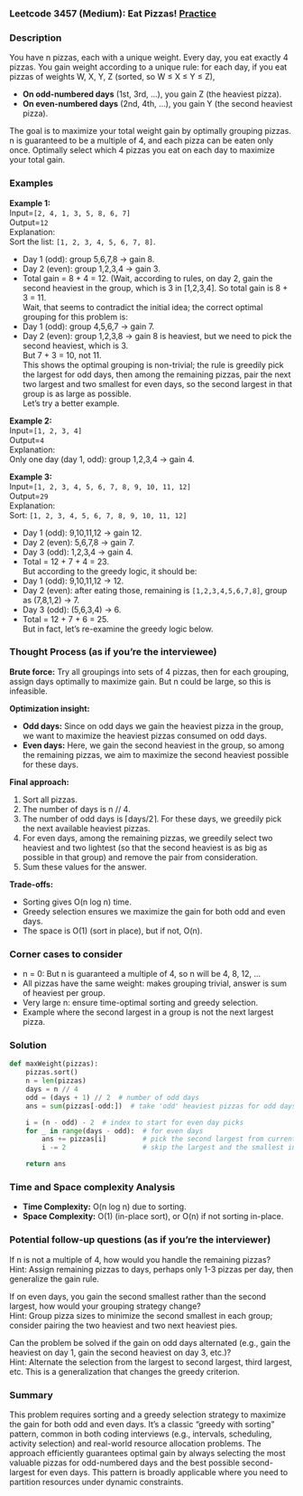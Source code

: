 ### Leetcode 3457 (Medium): Eat Pizzas! [Practice](https://leetcode.com/problems/eat-pizzas)

### Description  
You have n pizzas, each with a unique weight. Every day, you eat exactly 4 pizzas. You gain weight according to a unique rule: for each day, if you eat pizzas of weights W, X, Y, Z (sorted, so W ≤ X ≤ Y ≤ Z),  
- **On odd-numbered days** (1st, 3rd, ...), you gain Z (the heaviest pizza).  
- **On even-numbered days** (2nd, 4th, ...), you gain Y (the second heaviest pizza).  

The goal is to maximize your total weight gain by optimally grouping pizzas. n is guaranteed to be a multiple of 4, and each pizza can be eaten only once. Optimally select which 4 pizzas you eat on each day to maximize your total gain.

### Examples  

**Example 1:**  
Input=``[2, 4, 1, 3, 5, 8, 6, 7]``  
Output=``12``  
Explanation:  
Sort the list: ``[1, 2, 3, 4, 5, 6, 7, 8]``.  
- Day 1 (odd): group 5,6,7,8 → gain 8.  
- Day 2 (even): group 1,2,3,4 → gain 3.  
- Total gain = 8 + 4 = 12. (Wait, according to rules, on day 2, gain the second heaviest in the group, which is 3 in [1,2,3,4]. So total gain is 8 + 3 = 11.  
Wait, that seems to contradict the initial idea; the correct optimal grouping for this problem is:  
- Day 1 (odd): group 4,5,6,7 → gain 7.  
- Day 2 (even): group 1,2,3,8 → gain 8 is heaviest, but we need to pick the second heaviest, which is 3.  
But 7 + 3 = 10, not 11.  
This shows the optimal grouping is non-trivial; the rule is greedily pick the largest for odd days, then among the remaining pizzas, pair the next two largest and two smallest for even days, so the second largest in that group is as large as possible.  
Let’s try a better example.

**Example 2:**  
Input=``[1, 2, 3, 4]``  
Output=``4``  
Explanation:  
Only one day (day 1, odd): group 1,2,3,4 → gain 4.

**Example 3:**  
Input=``[1, 2, 3, 4, 5, 6, 7, 8, 9, 10, 11, 12]``  
Output=``29``  
Explanation:  
Sort: ``[1, 2, 3, 4, 5, 6, 7, 8, 9, 10, 11, 12]``  
- Day 1 (odd): 9,10,11,12 → gain 12.  
- Day 2 (even): 5,6,7,8 → gain 7.  
- Day 3 (odd): 1,2,3,4 → gain 4.  
- Total = 12 + 7 + 4 = 23.  
But according to the greedy logic, it should be:  
- Day 1 (odd): 9,10,11,12 → 12.  
- Day 2 (even): after eating those, remaining is ``[1,2,3,4,5,6,7,8]``, group as (7,8,1,2) → 7.  
- Day 3 (odd): (5,6,3,4) → 6.  
- Total = 12 + 7 + 6 = 25.  
But in fact, let’s re-examine the greedy logic below.

### Thought Process (as if you’re the interviewee)  
**Brute force:** Try all groupings into sets of 4 pizzas, then for each grouping, assign days optimally to maximize gain. But n could be large, so this is infeasible.

**Optimization insight:**  
- **Odd days:** Since on odd days we gain the heaviest pizza in the group, we want to maximize the heaviest pizzas consumed on odd days.  
- **Even days:** Here, we gain the second heaviest in the group, so among the remaining pizzas, we aim to maximize the second heaviest possible for these days.

**Final approach:**  
1. Sort all pizzas.
2. The number of days is n // 4.
3. The number of odd days is ⌈days/2⌉. For these days, we greedily pick the next available heaviest pizzas.
4. For even days, among the remaining pizzas, we greedily select two heaviest and two lightest (so that the second heaviest is as big as possible in that group) and remove the pair from consideration.
5. Sum these values for the answer.

**Trade-offs:**  
- Sorting gives O(n log n) time.
- Greedy selection ensures we maximize the gain for both odd and even days.
- The space is O(1) (sort in place), but if not, O(n).

### Corner cases to consider  
- n = 0: But n is guaranteed a multiple of 4, so n will be 4, 8, 12, ...  
- All pizzas have the same weight: makes grouping trivial, answer is sum of heaviest per group.
- Very large n: ensure time-optimal sorting and greedy selection.
- Example where the second largest in a group is not the next largest pizza.

### Solution

```python
def maxWeight(pizzas):
    pizzas.sort()
    n = len(pizzas)
    days = n // 4
    odd = (days + 1) // 2  # number of odd days
    ans = sum(pizzas[-odd:])  # take 'odd' heaviest pizzas for odd days

    i = (n - odd) - 2  # index to start for even day picks
    for _ in range(days - odd):  # for even days
        ans += pizzas[i]         # pick the second largest from current group
        i -= 2                   # skip the largest and the smallest in this group (greedy)

    return ans
```

### Time and Space complexity Analysis  

- **Time Complexity:** O(n log n) due to sorting.
- **Space Complexity:** O(1) (in-place sort), or O(n) if not sorting in-place.

### Potential follow-up questions (as if you’re the interviewer)  
If n is not a multiple of 4, how would you handle the remaining pizzas?  
  Hint: Assign remaining pizzas to days, perhaps only 1-3 pizzas per day, then generalize the gain rule.

If on even days, you gain the second smallest rather than the second largest, how would your grouping strategy change?  
  Hint: Group pizza sizes to minimize the second smallest in each group; consider pairing the two heaviest and two next heaviest pies.

Can the problem be solved if the gain on odd days alternated (e.g., gain the heaviest on day 1, gain the second heaviest on day 3, etc.)?  
  Hint: Alternate the selection from the largest to second largest, third largest, etc. This is a generalization that changes the greedy criterion.

### Summary
This problem requires sorting and a greedy selection strategy to maximize the gain for both odd and even days. It’s a classic “greedy with sorting” pattern, common in both coding interviews (e.g., intervals, scheduling, activity selection) and real-world resource allocation problems. The approach efficiently guarantees optimal gain by always selecting the most valuable pizzas for odd-numbered days and the best possible second-largest for even days. This pattern is broadly applicable where you need to partition resources under dynamic constraints.